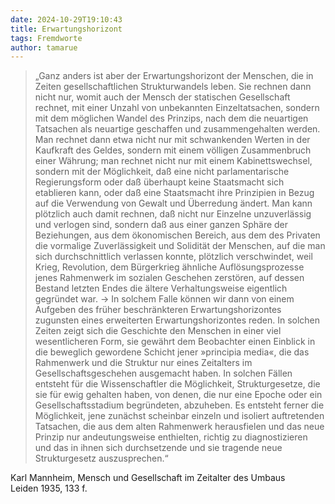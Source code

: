 ```yaml
---
date: 2024-10-29T19:10:43
title: Erwartungshorizont
tags: Fremdworte
author: tamarue
---
```


> „Ganz anders ist aber der Erwartungshorizont der Menschen, die in Zeiten gesellschaftlichen Strukturwandels leben. Sie rechnen dann nicht nur, womit auch der Mensch der statischen Gesellschaft rechnet, mit einer Unzahl von unbekannten Einzeltatsachen, sondern mit dem möglichen Wandel des Prinzips, nach dem die neuartigen Tatsachen als neuartige geschaffen und zusammengehalten werden. Man rechnet dann etwa nicht nur mit schwankenden Werten in der Kaufkraft des Geldes, sondern mit einem völligen Zusammenbruch einer Währung; man rechnet nicht nur mit einem Kabinettswechsel, sondern mit der Möglichkeit, daß eine nicht parlamentarische Regierungsform oder daß überhaupt keine Staatsmacht sich etablieren kann, oder daß eine Staatsmacht ihre Prinzipien in Bezug auf die Verwendung von Gewalt und Überredung ändert. Man kann plötzlich auch damit rechnen, daß nicht nur Einzelne unzuverlässig und verlogen sind, sondern daß aus einer ganzen Sphäre der Beziehungen, aus dem ökonomischen Bereich, aus dem des Privaten die vormalige Zuverlässigkeit und Solidität der Menschen, auf die man sich durchschnittlich verlassen konnte, plötzlich verschwindet, weil Krieg, Revolution, dem Bürgerkrieg ähnliche Auflösungsprozesse jenes Rahmenwerk im sozialen Geschehen zerstören, auf dessen Bestand letzten Endes die ältere Verhaltungsweise eigentlich gegründet war.  → <!--more-->
> In solchem Falle können wir dann von einem Aufgeben des früher beschränkteren Erwartungshorizontes zugunsten eines erweiterten Erwartungshorizontes reden. In solchen Zeiten zeigt sich die Geschichte den Menschen in einer viel wesentlicheren Form, sie gewährt dem Beobachter einen Einblick in die beweglich gewordene Schicht jener »principia media«, die das Rahmenwerk und die Struktur nur eines Zeitalters im Gesellschaftsgeschehen ausgemacht haben. In solchen Fällen entsteht für die Wissenschaftler die Möglichkeit, Strukturgesetze, die sie für ewig gehalten haben, von denen, die nur eine Epoche oder ein Gesellschaftsstadium begründeten, abzuheben. Es entsteht ferner die Möglichkeit, jene zunächst scheinbar einzeln und isoliert auftretenden Tatsachen, die aus dem alten Rahmenwerk herausfielen und das neue Prinzip nur andeutungsweise enthielten, richtig zu diagnostizieren und das in ihnen sich durchsetzende und sie tragende neue Strukturgesetz auszusprechen.“   

Karl Mannheim, Mensch und Gesellschaft im Zeitalter des Umbaus  
Leiden 1935, 133 f.